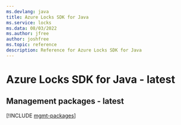 ```yaml
---
ms.devlang: java
title: Azure Locks SDK for Java
ms.service: locks
ms.data: 08/03/2022
ms.author: jfree
author: joshfree
ms.topic: reference
description: Reference for Azure Locks SDK for Java
---
```

# Azure Locks SDK for Java - latest

## Management packages - latest
[!INCLUDE [mgmt-packages](locks-mgmt-index.md)]